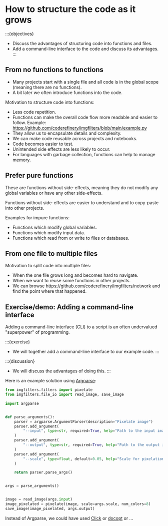 # How to structure the code as it grows

:::{objectives}
- Discuss the advantages of structuring code into functions and files.
- Add a command-line interface to the code and discuss its advantages.
:::


## From no functions to functions

- Many projects start with a single file and all code is in the global scope (meaning there are no functions).
- A bit later we often introduce functions into the code.

Motivation to structure code into functions:
- Less code repetition.
- Functions can make the overall code flow more readable and easier to follow.
  Example: <https://github.com/coderefinery/imgfilters/blob/main/example.py>
- They allow us to encapsulate details and complexity.
- We can make code reusable across projects and notebooks.
- Code becomes easier to test.
- Unintended side effects are less likely to occur.
- For languages with garbage collection, functions can help to manage memory.


## Prefer pure functions

These are functions without side-effects, meaning they do not modify any global
variables or have any other side-effects.

Functions without side-effects are easier to understand and to copy-paste into
other projects.

Examples for impure functions:
- Functions which modify global variables.
- Functions which modify input data.
- Functions which read from or write to files or databases.


## From one file to multiple files

Motivation to split code into multiple files:
- When the one file grows long and becomes hard to navigate.
- When we want to reuse some functions in other projects.
- We can browse <https://github.com/coderefinery/imgfilters/network> and find the point where that happened.


## Exercise/demo: Adding a command-line interface

Adding a command-line interface (CLI) to a script is an often undervalued "superpower" of programming.

:::{exercise}
- We will together add a command-line interface to our example code.
:::

:::{discussion}
- We will discuss the advantages of doing this.
:::

Here is an example solution using [Argparse](https://docs.python.org/3/library/argparse.html):
```python
from imgfilters.filters import pixelate
from imgfilters.file_io import read_image, save_image

import argparse


def parse_arguments():
    parser = argparse.ArgumentParser(description="Pixelate image")
    parser.add_argument(
        "--input", type=str, required=True, help="Path to the input image"
    )
    parser.add_argument(
        "--output", type=str, required=True, help="Path to the output image"
    )
    parser.add_argument(
        "--scale", type=float, default=0.05, help="Scale for pixelation"
    )

    return parser.parse_args()


args = parse_arguments()


image = read_image(args.input)
image_pixelated = pixelate(image, scale=args.scale, num_colors=8)
save_image(image_pixelated, args.output)
```

Instead of Argparse, we could have used
[Click](https://click.palletsprojects.com) or
[docopt](http://docopt.org/) or ...
